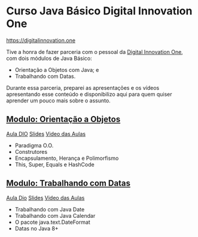 # Curso Java Básico Digital Innovation One 

https://digitalinnovation.one

Tive a honra de fazer parceria com o pessoal da [Digital Innovation One](https://digitalinnovation.one), com dois módulos 
de Java Básico: 
- Orientação a Objetos com Java; e 
- Trabalhando com Datas. 

Durante essa parceria, preparei as apresentações e os vídeos apresentando esse conteúdo e disponibilizo aqui para quem 
quiser aprender um pouco mais sobre o assunto. 

## [Modulo: Orientação a Objetos](https://medium.com/marcopollivier/java-basico-orientacao-a-objetos-com-java-6bca04020cbf)

[Aula DIO](https://web.digitalinnovation.one/course/desenvolvimento-basico-em-java/learning/2b757c6a-2998-43f0-b2a2-732513e3b32e)
[Slides](https://speakerdeck.com/marcopollivier/curso-java-basico-orientacao-a-objetos) 
[Video das Aulas](#) 

- Paradigma O.O. 
- Construtores
- Encapsulamento, Herança e Polimorfismo 
- This, Super, Equals e HashCode

## [Modulo: Trabalhando com Datas](https://medium.com/responsive-br/java-basico-trabalhando-com-datas-70c4cb75e0f5)

[Aula Dio](https://web.digitalinnovation.one/course/desenvolvimento-basico-em-java/learning/735c425d-7e19-4713-9f2d-f54bcaa45cb1)
[Slides](https://speakerdeck.com/marcopollivier/curso-java-basico-trabalhando-com-datas) 
[Video das Aulas](https://www.youtube.com/watch?v=4lvyXrZ-TLQ)

- Trabalhando com Java Date
- Trabalhando com Java Calendar
- O pacote java.text.DateFormat
- Datas no Java 8+
